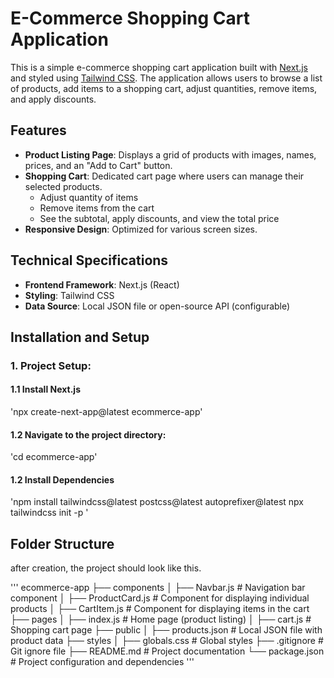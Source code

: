 # E-Commerce Shopping Cart Application

This is a simple e-commerce shopping cart application built with [Next.js](https://nextjs.org/) and styled using [Tailwind CSS](https://tailwindcss.com/). The application allows users to browse a list of products, add items to a shopping cart, adjust quantities, remove items, and apply discounts.

## Features

- **Product Listing Page**: Displays a grid of products with images, names, prices, and an "Add to Cart" button.
- **Shopping Cart**: Dedicated cart page where users can manage their selected products.
  - Adjust quantity of items
  - Remove items from the cart
  - See the subtotal, apply discounts, and view the total price
- **Responsive Design**: Optimized for various screen sizes.

## Technical Specifications

- **Frontend Framework**: Next.js (React)
- **Styling**: Tailwind CSS
- **Data Source**: Local JSON file or open-source API (configurable)

## Installation and Setup

### 1. Project Setup:
#### 1.1 Install Next.js
'npx create-next-app@latest ecommerce-app'

#### 1.2 Navigate to the project directory:
'cd ecommerce-app'

#### 1.2 Install Dependencies
'npm install tailwindcss@latest postcss@latest autoprefixer@latest
npx tailwindcss init -p
'

## Folder Structure
after creation, the project should look like this.

'''
ecommerce-app
├── components
│   ├── Navbar.js       # Navigation bar component
│   ├── ProductCard.js  # Component for displaying individual products
│   ├── CartItem.js     # Component for displaying items in the cart
├── pages
│   ├── index.js        # Home page (product listing)
│   ├── cart.js         # Shopping cart page
├── public
│   ├── products.json   # Local JSON file with product data
├── styles
│   ├── globals.css     # Global styles
├── .gitignore          # Git ignore file
├── README.md           # Project documentation
└── package.json        # Project configuration and dependencies
'''
